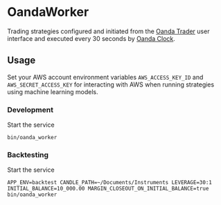 # OandaWorker

Trading strategies configured and initiated from the [Oanda Trader](https://github.com/kobusjoubert/oanda_trader) user interface and executed every 30 seconds by [Oanda Clock](https://github.com/kobusjoubert/oanda_clock).

## Usage

Set your AWS account environment variables `AWS_ACCESS_KEY_ID` and `AWS_SECRET_ACCESS_KEY` for interacting with AWS when running strategies using machine learning models.

### Development

Start the service

    bin/oanda_worker

### Backtesting

Start the service

    APP_ENV=backtest CANDLE_PATH=~/Documents/Instruments LEVERAGE=30:1 INITIAL_BALANCE=10_000.00 MARGIN_CLOSEOUT_ON_INITIAL_BALANCE=true bin/oanda_worker
